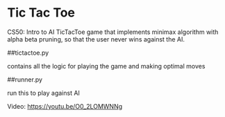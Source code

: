 # Tic Tac Toe

CS50: Intro to AI
TicTacToe game that implements minimax algorithm with alpha beta pruning, so that the user never wins against the AI. 

##tictactoe.py

contains all the logic for playing the game and making optimal moves

##runner.py

run this to play against AI

Video: https://youtu.be/O0_2LOMWNNg